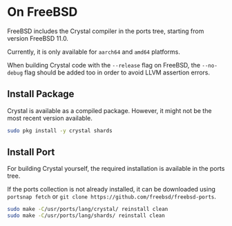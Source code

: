 # On FreeBSD

FreeBSD includes the Crystal compiler in the ports tree, starting from version FreeBSD 11.0.

Currently, it is only available for `aarch64` and `amd64` platforms.

When building Crystal code with the `--release` flag on FreeBSD, the `--no-debug` flag should be added too in order to avoid LLVM assertion errors.

## Install Package

Crystal is available as a compiled package. However, it might not be the most recent version available.

```bash
sudo pkg install -y crystal shards
```

## Install Port

For building Crystal yourself, the required installation is available in the ports tree.

If the ports collection is not already installed, it can be downloaded using `portsnap fetch` or `git clone https://github.com/freebsd/freebsd-ports`.

```bash
sudo make -C/usr/ports/lang/crystal/ reinstall clean
sudo make -C/usr/ports/lang/shards/ reinstall clean
```
